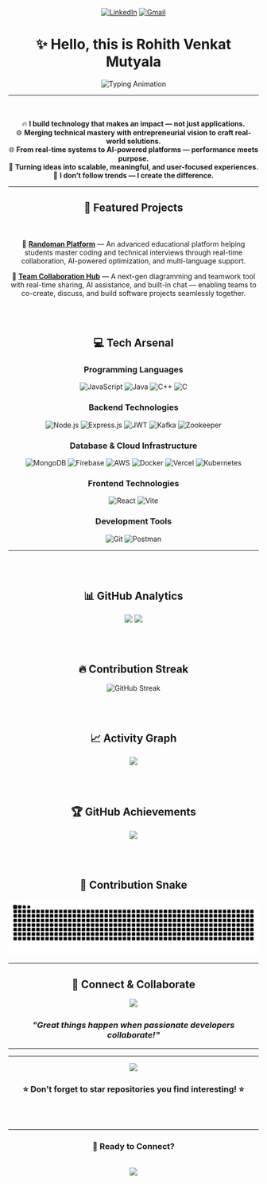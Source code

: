 <div align="center">
  
[![LinkedIn](https://img.shields.io/badge/LinkedIn-0A66C2?style=for-the-badge&logo=linkedin&logoColor=white)](https://www.linkedin.com/in/rohith-venkat-mutyala-575421366/)
[![Gmail](https://img.shields.io/badge/Gmail-EA4335?style=for-the-badge&logo=gmail&logoColor=white)](mailto:rohithvenkatmutyala@gmail.com)

  


<div align="center">

<div align="center">

# ✨ Hello, this is Rohith Venkat Mutyala

<img src="https://readme-typing-svg.herokuapp.com?font=Fira+Code&size=22&duration=3000&pause=1000&color=00D9FF&center=true&vCenter=true&width=600&lines=Full+Stack+Developer;Tech+Entrepreneur;Product+Innovator;Always+Learning%2C+Always+Growing" alt="Typing Animation" />




---

<br><br/>
🔥 **I build technology that makes an impact — not just applications.**  
⚙️ **Merging technical mastery with entrepreneurial vision to craft real-world solutions.**  
🌐 **From real-time systems to AI-powered platforms — performance meets purpose.**  
🚀 **Turning ideas into scalable, meaningful, and user-focused experiences.**  
💎 **I don’t follow trends — I create the difference.**


---

## 🧠 **Featured Projects**

<br><br/>
🎯 [**Randoman Platform**](https://www.randoman.online) — An advanced educational platform helping students master coding and technical interviews through real-time collaboration, AI-powered optimization, and multi-language support.  

🤝 [**Team Collaboration Hub**](https://uml.randoman.online) — A next-gen diagramming and teamwork tool with real-time sharing, AI assistance, and built-in chat — enabling teams to co-create, discuss, and build software projects seamlessly together.  

</div>


<br><br/>

## 💻 **Tech Arsenal**

<div align="center">

### **Programming Languages**
![JavaScript](https://img.shields.io/badge/JavaScript-F7DF1E?style=for-the-badge&logo=javascript&logoColor=black)
![Java](https://img.shields.io/badge/Java-ED8B00?style=for-the-badge&logo=openjdk&logoColor=white)
![C++](https://img.shields.io/badge/C++-00599C?style=for-the-badge&logo=c%2B%2B&logoColor=white)
![C](https://img.shields.io/badge/C-00599C?style=for-the-badge&logo=c&logoColor=white)
### **Backend Technologies**
![Node.js](https://img.shields.io/badge/Node.js-339933?style=for-the-badge&logo=nodedotjs&logoColor=white)
![Express.js](https://img.shields.io/badge/Express.js-000000?style=for-the-badge&logo=express&logoColor=white)
![JWT](https://img.shields.io/badge/JWT-000000?style=for-the-badge&logo=jsonwebtokens&logoColor=white)
![Kafka](https://img.shields.io/badge/Apache%20Kafka-231F20?style=for-the-badge&logo=apache-kafka&logoColor=white)
![Zookeeper](https://img.shields.io/badge/Apache%20Zookeeper-4E9A06?style=for-the-badge&logo=apache&logoColor=white)

### **Database & Cloud Infrastructure**
![MongoDB](https://img.shields.io/badge/MongoDB-4EA94B?style=for-the-badge&logo=mongodb&logoColor=white)
![Firebase](https://img.shields.io/badge/Firebase-FFCA28?style=for-the-badge&logo=firebase&logoColor=black)
![AWS](https://img.shields.io/badge/AWS-232F3E?style=for-the-badge&logo=amazon-aws&logoColor=white)
![Docker](https://img.shields.io/badge/Docker-2496ED?style=for-the-badge&logo=docker&logoColor=white)
![Vercel](https://img.shields.io/badge/Vercel-000000?style=for-the-badge&logo=vercel&logoColor=white)
![Kubernetes](https://img.shields.io/badge/Kubernetes-326CE5?style=for-the-badge&logo=kubernetes&logoColor=white)


### **Frontend Technologies**
![React](https://img.shields.io/badge/React-20232A?style=for-the-badge&logo=react&logoColor=61DAFB)
![Vite](https://img.shields.io/badge/Vite-646CFF?style=for-the-badge&logo=vite&logoColor=white)


### **Development Tools**
![Git](https://img.shields.io/badge/Git-F05032?style=for-the-badge&logo=git&logoColor=white)
![Postman](https://img.shields.io/badge/Postman-FF6C37?style=for-the-badge&logo=postman&logoColor=white)

</div>

---

<br><br/>
<div align="center">

## 📊 **GitHub Analytics**

<img height="180em" src="https://github-readme-stats-eight-theta.vercel.app/api?username=RohitVenkatMutyala&show_icons=true&theme=tokyonight&include_all_commits=true&count_private=true"/>
<img height="180em" src="https://github-readme-stats-eight-theta.vercel.app/api/top-langs/?username=RohitVenkatMutyala&layout=compact&langs_count=8&theme=tokyonight"/>

<br/><br/>

## 🔥 **Contribution Streak**

<img src="https://streak-stats.demolab.com?user=RohitVenkatMutyala&theme=tokyonight&hide_border=true&border_radius=10" alt="GitHub Streak" />

<br/><br/>

## 📈 **Activity Graph**

<img src="https://github-readme-activity-graph.vercel.app/graph?username=RohitVenkatMutyala&bg_color=1a1b27&color=70a5fd&line=bf91f3&point=38bdae&area=true&hide_border=true" />

<br/><br/>

## 🏆 **GitHub Achievements**

<img src="https://github-profile-trophy.vercel.app/?username=RohitVenkatMutyala&theme=tokyonight&no-frame=true&no-bg=false&margin-w=4&column=7" />

<br/><br/>

## 🐍 **Contribution Snake**

<picture>
  <source media="(prefers-color-scheme: dark)" srcset="https://github.com/RohitVenkatMutyala/RohitVenkatMutyala/blob/output/github-snake-dark.svg">
  <img alt="github contribution grid snake animation" src="https://github.com/RohitVenkatMutyala/RohitVenkatMutyala/blob/output/github-snake-dark.svg">
</picture>

</div>

---

<div align="center">

## 🌟 **Connect & Collaborate**

<img src="https://user-images.githubusercontent.com/74038190/212284100-561aa473-3905-4a80-b561-0d28506553ee.gif" width="700">

### *"Great things happen when passionate developers collaborate!"*

</div>



---

---

<div align="center">
<img src="https://user-images.githubusercontent.com/74038190/212284158-e840e285-664b-44d7-b79b-e264b5e54825.gif" width="400">

### ⭐ **Don't forget to star repositories you find interesting!** ⭐


<br><br/>


</div>

---

<div align="center">

### 📧 **Ready to Connect?**


<br/>

<img src="https://komarev.com/ghpvc/?username=RohitVenkatMutyala&color=blueviolet&style=for-the-badge&label=PROFILE+VISITORS" />

</div>




</div>
